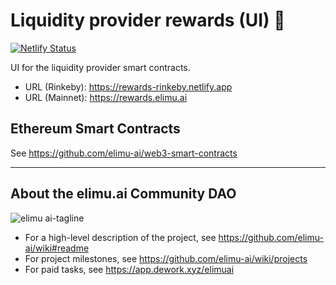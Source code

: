 # Liquidity provider rewards (UI) 💸

[![Netlify Status](https://api.netlify.com/api/v1/badges/abbcc184-5243-403e-a407-da3805ef5fea/deploy-status)](https://app.netlify.com/sites/web3-liquidity-rewards-ui/deploys)

UI for the liquidity provider smart contracts.

- URL (Rinkeby): https://rewards-rinkeby.netlify.app
- URL (Mainnet): https://rewards.elimu.ai

## Ethereum Smart Contracts

See https://github.com/elimu-ai/web3-smart-contracts

---

## About the elimu.ai Community DAO

![elimu ai-tagline](https://user-images.githubusercontent.com/15718174/54360503-e8e88980-465c-11e9-9792-32b513105cf3.png)

 * For a high-level description of the project, see https://github.com/elimu-ai/wiki#readme
 * For project milestones, see https://github.com/elimu-ai/wiki/projects
 * For paid tasks, see https://app.dework.xyz/elimuai
